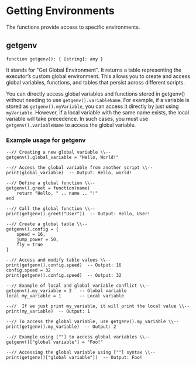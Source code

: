 # Getting Environments
The functions provide access to specific environments.

## getgenv
```luau
function getgenv(): { [string]: any }
```
It stands for "Get Global Environment". It returns a table representing the executor’s custom global environment. This allows you to create and access global variables, functions, and tables that persist across different scripts.

You can directly access global variables and functions stored in getgenv() without needing to use `getgenv().variableName`. For example, if a variable is stored as `getgenv().myVariable`, you can access it directly by just using `myVariable`.
However, if a local variable with the same name exists, the local variable will take precedence. In such cases, you must use `getgenv().variableName` to access the global variable.

### Example usage for getgenv

```luau
--// Creating a new global variable \\--
getgenv().global_variable = "Hello, World!"

--// Access the global variable from another script \\--
print(global_variable)  -- Output: Hello, world!

--// Define a global function \\--
getgenv().greet = function(name)
    return "Hello, " .. name .. "!"
end

--// Call the global function \\--
print(getgenv().greet("User"))  -- Output: Hello, User!

--// Create a global table \\--
getgenv().config = {
    speed = 16,
    jump_power = 50,
    fly = true
}

--// Access and modify table values \\--
print(getgenv().config.speed)  -- Output: 16
config.speed = 32
print(getgenv().config.speed)  -- Output: 32

--// Example of local and global variable conflict \\--
getgenv().my_variable = 2   -- Global variable
local my_variable = 1       -- Local variable

--//  If we just print my_variable, it will print the local value \\--
print(my_variable)  -- Output: 1

--// To access the global variable, use getgenv().my_variable \\--
print(getgenv().my_variable)  -- Output: 2

--// Example using [""] to access global variables \\--
getgenv()["global variable"] = "Foo!"

--// Accessing the global variable using [""] syntax \\--
print(getgenv()["global variable"])  -- Output: Foo!
```
